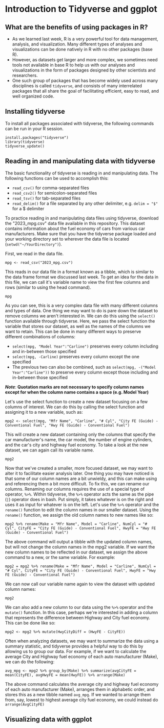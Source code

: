 # Introduction to Tidyverse and ggplot

## What are the benefits of using packages in R?

- As we learned last week, R is a very powerful tool for data management, analysis, and visualization. Many different types of analyses and visualizations can be done natively in R with no other packages (base R).
- However, as datasets get larger and more complex, we sometimes need tools not available in base R to help us with our analyses and visualizations in the form of packages designed by other scientists and researchers.
- One such group of packages that has become widely used across many disciplines is called `tidyverse`, and consists of many interrelated packages that all share the goal of facilitating efficient, easy to read, and well organized code.

 ## Installing tidyverse

 To install all packages associated with tidyverse, the following commands can be run in your R session.

 ```
install.packages("tidyverse")
library(tidyverse)
tidyverse_update()
```

## Reading in and manipulating data with tidyverse

The basic functionality of tidyverse is reading in and manipulating data. The following functions can be used to accomplish this:

- `read_csv()` for comma-separated files
- `read_csv2()` for semicolon-separated files
- `read_tsv()` for tab-separated files
- `read_delim()` for a file separated by any other delimiter, e.g. `delim = "$"` for a $ delimiter

To practice reading in and manipulating data files using tidyverse, download the "2023_mpg.csv" data file available in this repository. This dataset contains information about the fuel economy of cars from various car manufacturers. Make sure that you have the tidyverse package loaded and your working directory set to wherever the data file is located (`setwd("~/YourDirectory")`).

First, we read in the data file.

```
mpg <- read_csv("2023_mpg.csv")
```

This reads in our data file in a format known as a tibble, which is similar to the data frame format we discussed last week. To get an idea for the data in this file, we can call it's variable name to view the first few columns and rows (similar to using the head command).

```
mpg
```

As you can see, this is a very complex data file with many different columns and types of data. One thing we may want to do is pare down the dataset to remove columns we aren't interested in. We can do this using the `select()` function available through tidyverse. Here, we pass the select function the variable that stores our dataset, as well as the names of the columns we want to retain. This can be done in many different ways to preserve different combinations of columns:

- `select(mpg, "Model Year":"Carline")` preserves every column including and in-between those specified
- `select(mpg, -Carline)` preserves every column except the one specified
- The previous two can also be combined, such as `select(mpg, -("Model Year":"Carline"))` to preserve every column except those including and in-between those specified

***Note***: **Quotation marks are not necessary to specify column names except for when the column name contains a space (e.g. Model Year)**

Let's use the select function to create a new dataset focusing on a few columns of interest. We can do this by calling the select function and assigning it to a new variable, such as:

```
mpg2 <- select(mpg, "Mfr Name", "Carline", "# Cyl", "City FE (Guide) - Conventional Fuel", "Hwy FE (Guide) - Conventional Fuel")
```

This will create a new dataset containing only the columns that specify the car manufacturer's name, the car model, the number of engine cylinders, and the car's city and highway fuel economy. To take a look at the new dataset, we can again call its variable name.

```
mpg2
```

Now that we've created a smaller, more focused dataset, we may want to alter it to facilitate easier analysis later. One thing you may have noticed is that some of our column names are a bit unwieldy, and this can make using and referencing them a bit more difficult. To fix this, we can rename our columns. Renaming our columns requires the use of a special type of operator, `%>%`. Within tidyverse, the `%>%` operator acts the same as the pipe (`|`) operator does in bash. Put simply, it takes whatever is on the right and uses it as input for whatever is on the left. Let's use the `%>%` operator and the `rename()` function to edit the column names in our smaller dataset. Using the `rename()` function, we assign the old column names to new names like so:

```
mpg2 %>% rename(Make = "Mfr Name", Model = "Carline", NumCyl = "# Cyl", CityFE = "City FE (Guide) - Conventional Fuel", HwyFE = "Hwy FE (Guide) - Conventional Fuel")
```

The above command will output a tibble with the updated column names, but will not change the column names in the mpg2 variable. If we want the new column names to be reflected in our dataset, we assign the above command to a new, or the same variable. For example:

```
mpg2 = mpg2 %>% rename(Make = "Mfr Name", Model = "Carline", NumCyl = "# Cyl", CityFE = "City FE (Guide) - Conventional Fuel", HwyFE = "Hwy FE (Guide) - Conventional Fuel")
```

We can now call our variable name again to view the dataset with updated column names:

```
mpg2
```

We can also add a new column to our data using the `%>%` operator and the `mutate()` function. In this case, perhaps we're interested in adding a column that represents the difference between Highway and City fuel economy. This can be done like so:

```
mpg2 <- mpg2 %>% mutate(HwyCityDiff = (HwyFE - CityFE))
```

Often when analyzing datasets, we may want to summarize the data using a summary statistic, and tidyverse provides a helpful way to do this by allowing us to group our data. For example, if we want to calculate the average City and Highway fuel economy of each auto manufacturer (Make), we can do the following:

```
avg_mpg <- mpg2 %>% group_by(Make) %>% summarize(avgCityFE = mean(CityFE), avgHwyFE = mean(HwyFE)) %>% arrange(Make)
```

The above command calculates the average city and highway fuel economy of each auto manufacturer (Make), arranges them in alphabetic order, and stores this as a new tibble named `avg_mpg`. If we wanted to arrange them from, say, lowest to highest average city fuel economy, we could instead do `arrange(AvgCityFE)`

## Visualizing data with ggplot

